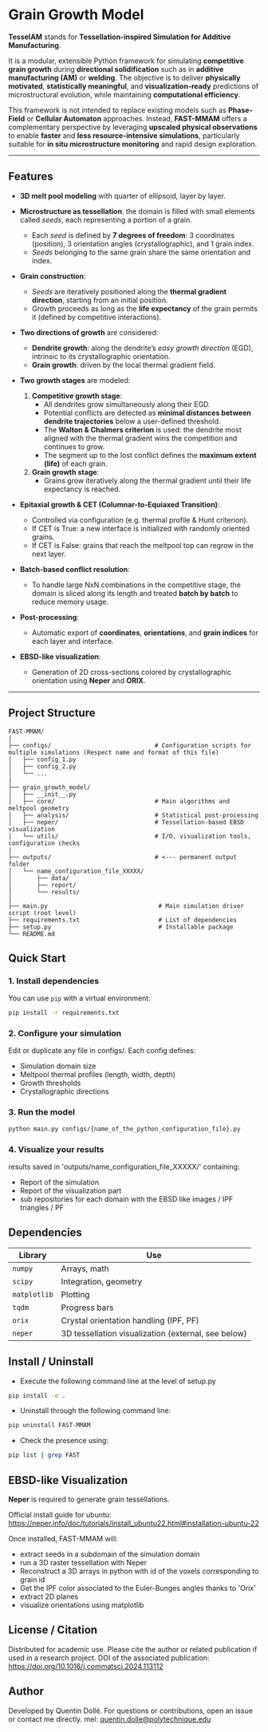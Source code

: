 # Grain Growth Model

**TesselAM** stands for **Tessellation-inspired Simulation for Additive Manufacturing**. 

It is a modular, extensible Python framework for simulating **competitive grain growth** during **directional solidification** such as in **additive manufacturing (AM)** or **welding**. The objective is to deliver **physically motivated**, **statistically meaningful**, and **visualization-ready** predictions of microstructural evolution, while maintaining **computational efficiency**.

This framework is not intended to replace existing models such as **Phase-Field** or **Cellular Automaton** approaches. Instead, **FAST-MMAM** offers a complementary perspective by leveraging **upscaled physical observations** to enable **faster** and **less resource-intensive simulations**, particularly suitable for **in situ microstructure monitoring** and rapid design exploration.

---

## Features

- **3D melt pool modeling** with quarter of ellipsoid, layer by layer.

- **Microstructure as tessellation**: the domain is filled with small elements called *seeds*, each representing a portion of a grain.
  - Each *seed* is defined by **7 degrees of freedom**: 3 coordinates (position), 3 orientation angles (crystallographic), and 1 grain index.
  - *Seeds* belonging to the same grain share the same orientation and index.

- **Grain construction**:
  - *Seeds* are iteratively positioned along the **thermal gradient direction**, starting from an initial position.
  - Growth proceeds as long as the **life expectancy** of the grain permits it (defined by competitive interactions).

- **Two directions of growth** are considered:
  - **Dendrite growth**: along the dendrite’s *easy growth direction* (EGD), intrinsic to its crystallographic orientation.
  - **Grain growth**: driven by the local thermal gradient field.

- **Two growth stages** are modeled:
  1. **Competitive growth stage**:
     - All dendrites grow simultaneously along their EGD.
     - Potential conflicts are detected as **minimal distances between dendrite trajectories** below a user-defined threshold.
     - The **Walton & Chalmers criterion** is used: the dendrite most aligned with the thermal gradient wins the competition and continues to grow.
     - The segment up to the lost conflict defines the **maximum extent (life)** of each grain.
  2. **Grain growth stage**:
     - Grains grow iteratively along the thermal gradient until their life expectancy is reached.

- **Epitaxial growth & CET (Columnar-to-Equiaxed Transition)**:
  - Controlled via configuration (e.g. thermal profile & Hunt criterion).
  - If CET is True: a new interface is initialized with randomly oriented grains.
  - If CET is False: grains that reach the meltpool top can regrow in the next layer.

- **Batch-based conflict resolution**:
  - To handle large NxN combinations in the competitive stage, the domain is sliced along its length and treated **batch by batch** to reduce memory usage.

- **Post-processing**:
  - Automatic export of **coordinates**, **orientations**, and **grain indices** for each layer and interface.

- **EBSD-like visualization**:
  - Generation of 2D cross-sections colored by crystallographic orientation using **Neper** and **ORIX**.

---

## Project Structure

```text
FAST-MMAM/
|
├── configs/                             # Configuration scripts for multiple simulations (Respect name and format of this file)
│   ├── config_1.py
│   ├── config_2.py
│   └── ...                       
|
├── grain_growth_model/
│   ├── __init__.py
│   ├── core/                            # Main algorithms and meltpool geometry
│   ├── analysis/                        # Statistical post-processing
│   ├── neper/                           # Tessellation-based EBSD visualization
│   └── utils/                           # I/O, visualization tools, configuration checks
|
├── outputs/                             # <--- permanent output folder
│   └── name_configuration_file_XXXXX/
│       ├── data/
│       ├── report/
│       └── results/
|
├── main.py                               # Main simulation driver script (root level)
├── requirements.txt                      # List of dependencies
├── setup.py                              # Installable package
└── README.md

```

## Quick Start

### 1. Install dependencies
You can use `pip` with a virtual environment:
```bash
pip install -r requirements.txt
```

### 2. Configure your simulation
Edit or duplicate any file in configs/. Each config defines:
* Simulation domain size
* Meltpool thermal profiles (length, width, depth)
* Growth thresholds
* Crystallographic directions


### 3. Run the model
```bash
python main.py configs/{name_of_the_python_configuration_file}.py
```

### 4. Visualize your results
results saved in 'outputs/name_configuration_file_XXXXX/' containing:
* Report of the simulation
* Report of the visualization part
* sub repositories for each domain with the EBSD like images / IPF triangles / PF

## Dependencies
| Library     | Use                         |
|-------------|-----------------------------|
| `numpy`     | Arrays, math                |
| `scipy`     | Integration, geometry       |
| `matplotlib`| Plotting                    |
| `tqdm`      | Progress bars               |
| `orix`      | Crystal orientation handling (IPF, PF) |
| `neper`     | 3D tessellation visualization (external, see below) |


## Install / Uninstall
* Execute the following command line at the level of setup.py
```bash
pip install -e .
```
* Uninstall through the following command line:
```bash
pip uninstall FAST-MMAM
```
* Check the presence using:
```bash
pip list | grep FAST
```

## EBSD-like Visualization
**Neper** is required to generate grain tessellations.

Official install guide for ubuntu:  
https://neper.info/doc/tutorials/install_ubuntu22.html#installation-ubuntu-22

Once installed, FAST-MMAM will:
- extract seeds in a subdomain of the simulation domain
- run a 3D raster tessellation with Neper
- Reconstruct a 3D arrays in python with id of the voxels corresponding to grain id
- Get the IPF color associated to the Euler-Bunges angles thanks to 'Orix'
- extract 2D planes
- visualize orientations using matplotlib

## License / Citation
Distributed for academic use. Please cite the author or related publication if used in a research project.
DOI of the associated publication: https://doi.org/10.1016/j.commatsci.2024.113112

## Author
Developed by Quentin Dollé. For questions or contributions, open an issue or contact me directly.
mel: quentin.dolle@polytechnique.edu  
